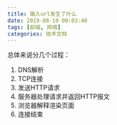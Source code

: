 ```yaml
---
title: 输入url发生了什么
date: 2019-08-10 00:03:40
tags: [前端, 网络]
categories: 技术文档
---
```



 总体来说分几个过程：

 1. DNS解析
 2. TCP连接
 3. 发送HTTP请求
 4. 服务器处理请求并返回HTTP报文
 5. 浏览器解释渲染页面
 6. 连接结束

 